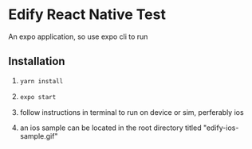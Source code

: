# Edify React Native Test

An expo application, so use expo cli to run

## Installation

1. ```bash
   yarn install
   ```

2. ```bash
   expo start
   ```

3. follow instructions in terminal to run on device or sim, perferably ios
4. an ios sample can be located in the root directory titled "edify-ios-sample.gif"

